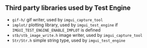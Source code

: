 ## Third party libraries used by Test Engine

- `gif-h/` gif writer, used by `imgui_capture_tool`
- `implot/` plotting library, used by `imgui_test_engine` if `IMGUI_TEST_ENGINE_ENABLE_IMPLOT` is defined
- `stb/stb_image_write.h` image writer, used by `imgui_capture_tool`
- `Str/Str.h` simple string type, used by `imgui_test_engine`
